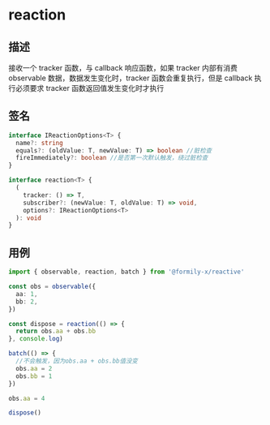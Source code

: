 # reaction

## 描述

接收一个 tracker 函数，与 callback 响应函数，如果 tracker 内部有消费 observable 数据，数据发生变化时，tracker 函数会重复执行，但是 callback 执行必须要求 tracker 函数返回值发生变化时才执行

## 签名

```ts
interface IReactionOptions<T> {
  name?: string
  equals?: (oldValue: T, newValue: T) => boolean //脏检查
  fireImmediately?: boolean //是否第一次默认触发，绕过脏检查
}

interface reaction<T> {
  (
    tracker: () => T,
    subscriber?: (newValue: T, oldValue: T) => void,
    options?: IReactionOptions<T>
  ): void
}
```

## 用例

```ts
import { observable, reaction, batch } from '@formily-x/reactive'

const obs = observable({
  aa: 1,
  bb: 2,
})

const dispose = reaction(() => {
  return obs.aa + obs.bb
}, console.log)

batch(() => {
  //不会触发，因为obs.aa + obs.bb值没变
  obs.aa = 2
  obs.bb = 1
})

obs.aa = 4

dispose()
```
